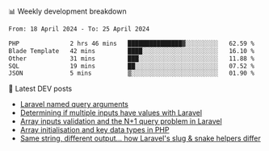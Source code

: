 📊 Weekly development breakdown
<!--START_SECTION:waka-->

```txt
From: 18 April 2024 - To: 25 April 2024

PHP              2 hrs 46 mins   ███████████████▓░░░░░░░░░   62.59 %
Blade Template   42 mins         ████░░░░░░░░░░░░░░░░░░░░░   16.10 %
Other            31 mins         ███░░░░░░░░░░░░░░░░░░░░░░   11.88 %
SQL              19 mins         ██░░░░░░░░░░░░░░░░░░░░░░░   07.52 %
JSON             5 mins          ▒░░░░░░░░░░░░░░░░░░░░░░░░   01.90 %
```

<!--END_SECTION:waka-->

📕 Latest DEV posts
<!-- BLOG-POST-LIST:START -->
- [Laravel named query arguments](https://dev.to/michaelvickersuk/laravel-named-query-arguments-28kd)
- [Determining if multiple inputs have values with Laravel](https://dev.to/michaelvickersuk/determining-if-multiple-inputs-have-values-with-laravel-km6)
- [Array inputs validation and the N+1 query problem in Laravel](https://dev.to/michaelvickersuk/array-inputs-validation-and-the-n1-query-problem-in-laravel-2agb)
- [Array initialisation and key data types in PHP](https://dev.to/michaelvickersuk/array-initialisation-and-key-data-types-in-php-1e5b)
- [Same string, different output... how Laravel&#39;s slug &amp; snake helpers differ](https://dev.to/michaelvickersuk/same-string-different-output-how-laravels-slug-snake-helpers-differ-1ccj)
<!-- BLOG-POST-LIST:END -->
